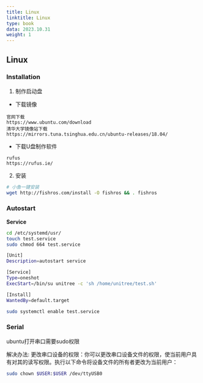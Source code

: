 ```yaml
---
title: Linux
linktitle: Linux
type: book
data: 2023.10.31
weight: 1
---
```


## Linux

### Installation

1. 制作启动盘

- 下载镜像
```
官网下载
https://www.ubuntu.com/download
清华大学镜像站下载
https://mirrors.tuna.tsinghua.edu.cn/ubuntu-releases/18.04/
```

- 下载U盘制作软件
```
rufus
https://rufus.ie/
```

2. 安装


```sh
# 小鱼一键安装
wget http://fishros.com/install -O fishros && . fishros
```

### Autostart

**Service**

```sh
cd /etc/systemd/usr/
touch test.service
sudo chmod 664 test.service
```

```sh
[Unit]
Description=autostart service

[Service]
Type=oneshot
ExecStart=/bin/su unitree -c 'sh /home/unitree/test.sh'

[Install]
WantedBy=default.target
```

```sh
sudo systemctl enable test.service
```

### Serial

ubuntu打开串口需要sudo权限

解决办法:
更改串口设备的权限：你可以更改串口设备文件的权限，使当前用户具有对其的读写权限。执行以下命令将设备文件的所有者更改为当前用户：
```bash
sudo chown $USER:$USER /dev/ttyUSB0
```